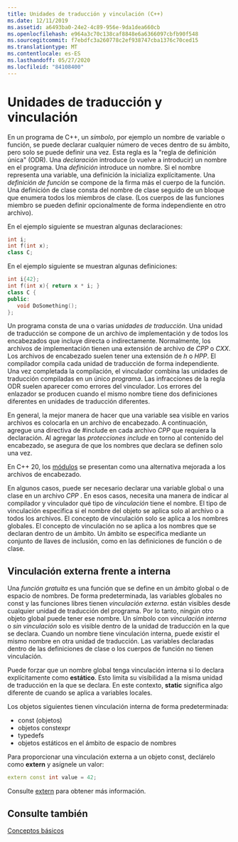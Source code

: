 ```yaml
---
title: Unidades de traducción y vinculación (C++)
ms.date: 12/11/2019
ms.assetid: a6493ba0-24e2-4c89-956e-9da1dea660cb
ms.openlocfilehash: e964a3c70c138caf8848e6a6366097cbfb90f548
ms.sourcegitcommit: f7ebdfc3a260778c2ef938747cba1376c70ced15
ms.translationtype: MT
ms.contentlocale: es-ES
ms.lasthandoff: 05/27/2020
ms.locfileid: "84108400"
---
```

# <a name="translation-units-and-linkage"></a>Unidades de traducción y vinculación

En un programa de C++, un *símbolo*, por ejemplo un nombre de variable o función, se puede declarar cualquier número de veces dentro de su ámbito, pero solo se puede definir una vez. Esta regla es la "regla de definición única" (ODR). Una *declaración* introduce (o vuelve a introducir) un nombre en el programa. Una *definición* introduce un nombre. Si el nombre representa una variable, una definición la inicializa explícitamente. Una *definición de función* se compone de la firma más el cuerpo de la función. Una definición de clase consta del nombre de clase seguido de un bloque que enumera todos los miembros de clase. (Los cuerpos de las funciones miembro se pueden definir opcionalmente de forma independiente en otro archivo).

En el ejemplo siguiente se muestran algunas declaraciones:

```cpp
int i;
int f(int x);
class C;
```

En el ejemplo siguiente se muestran algunas definiciones:

```cpp
int i{42};
int f(int x){ return x * i; }
class C {
public:
   void DoSomething();
};
```

Un programa consta de una o varias *unidades de traducción*. Una unidad de traducción se compone de un archivo de implementación y de todos los encabezados que incluye directa o indirectamente. Normalmente, los archivos de implementación tienen una extensión de archivo de *CPP* o *CXX*. Los archivos de encabezado suelen tener una extensión de *h* o *HPP*. El compilador compila cada unidad de traducción de forma independiente. Una vez completada la compilación, el vinculador combina las unidades de traducción compiladas en un único *programa*. Las infracciones de la regla ODR suelen aparecer como errores del vinculador. Los errores del enlazador se producen cuando el mismo nombre tiene dos definiciones diferentes en unidades de traducción diferentes.

En general, la mejor manera de hacer que una variable sea visible en varios archivos es colocarla en un archivo de encabezado. A continuación, agregue una directiva de #include en cada archivo *CPP* que requiera la declaración. Al agregar las *protecciones include* en torno al contenido del encabezado, se asegura de que los nombres que declara se definen solo una vez.

En C++ 20, los [módulos](modules-cpp.md) se presentan como una alternativa mejorada a los archivos de encabezado.

En algunos casos, puede ser necesario declarar una variable global o una clase en un archivo *CPP* . En esos casos, necesita una manera de indicar al compilador y vinculador qué tipo de *vinculación* tiene el nombre. El tipo de vinculación especifica si el nombre del objeto se aplica solo al archivo o a todos los archivos. El concepto de vinculación solo se aplica a los nombres globales. El concepto de vinculación no se aplica a los nombres que se declaran dentro de un ámbito. Un ámbito se especifica mediante un conjunto de llaves de inclusión, como en las definiciones de función o de clase.

## <a name="external-vs-internal-linkage"></a>Vinculación externa frente a interna

Una *función gratuita* es una función que se define en un ámbito global o de espacio de nombres. De forma predeterminada, las variables globales no const y las funciones libres tienen *vinculación externa*. están visibles desde cualquier unidad de traducción del programa. Por lo tanto, ningún otro objeto global puede tener ese nombre. Un símbolo con *vinculación interna* o *sin vinculación* solo es visible dentro de la unidad de traducción en la que se declara. Cuando un nombre tiene vinculación interna, puede existir el mismo nombre en otra unidad de traducción. Las variables declaradas dentro de las definiciones de clase o los cuerpos de función no tienen vinculación.

Puede forzar que un nombre global tenga vinculación interna si lo declara explícitamente como **estático**. Esto limita su visibilidad a la misma unidad de traducción en la que se declara. En este contexto, **static** significa algo diferente de cuando se aplica a variables locales.

Los objetos siguientes tienen vinculación interna de forma predeterminada:

- const (objetos)
- objetos constexpr
- typedefs
- objetos estáticos en el ámbito de espacio de nombres

Para proporcionar una vinculación externa a un objeto const, declárelo como **extern** y asígnele un valor:

```cpp
extern const int value = 42;
```

Consulte [extern](extern-cpp.md) para obtener más información.

## <a name="see-also"></a>Consulte también

[Conceptos básicos](../cpp/basic-concepts-cpp.md)
